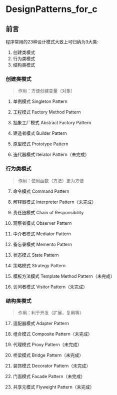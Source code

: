 # DesignPatterns_for_c

## 前言

程序常用的23种设计模式大致上可归纳为3大类:

1. 创建类模式
2. 行为类模式
3. 结构类模式

### 创建类模式

> 作用：方便创建变量（对象）

1. 单例模式 Singleton Pattern

2. 工程模式 Factory Method Pattern

3. 抽象工厂模式 Abstract Factory Pattern

4. 建造者模式 Builder Pattern

5. 原型模式 Prototype Pattern

6. 迭代器模式 Iterator Pattern（未完成）

### 行为类模式

> 作用：使用函数（方法）更为方便

7. 命令模式 Command Pattern

8. 解释器模式 Interpreter Pattern（未完成）

9. 责任链模式 Chain of Responsibility

10. 观察者模式 Observer Pattern

11. 中介者模式 Mediator Pattern

12. 备忘录模式  Memento Pattern

13. 状态模式 State Pattern

14. 策略模式	Strategy Pattern

15. 模板方法模式 Template Method Pattern（未完成）

16. 访问者模式 Visitor Pattern（未完成）

### 结构类模式

> 作用：利于开发（扩展，复用等）

17. 适配器模式 Adapter Pattern

18. 组合模式 Composite Pattern（未完成）

19. 代理模式 Proxy Pattern（未完成）

20. 桥梁模式 Bridge Pattern（未完成）

21. 装饰模式 Decorator Pattern（未完成）

22. 门面模式 Facade Pattern（未完成）

23. 共享元模式 Flyweight Pattern（未完成）



